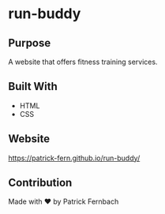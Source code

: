 # run-buddy

## Purpose
A website that offers fitness training services.

## Built With
* HTML
* CSS

## Website
https://patrick-fern.github.io/run-buddy/

## Contribution
Made with ❤️ by Patrick Fernbach
